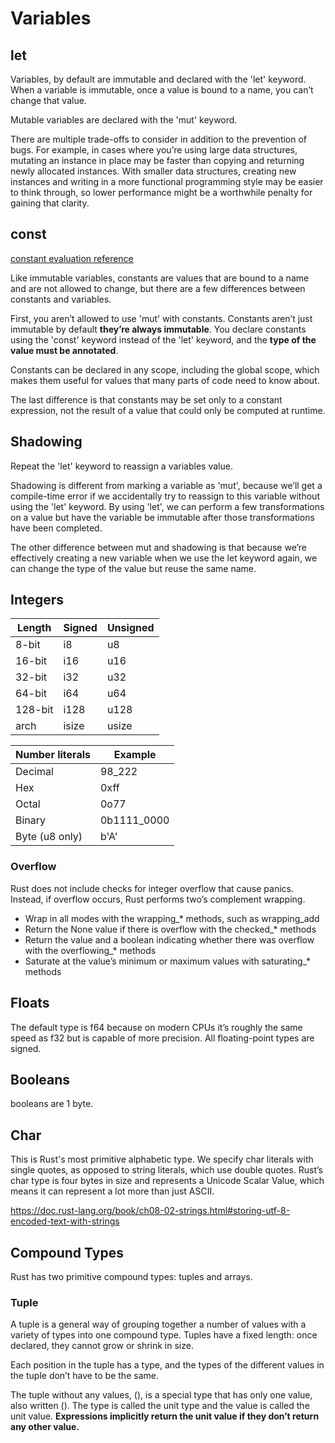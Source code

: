 # Variables

## let

Variables, by default are immutable and declared with the 'let' keyword. When a variable is immutable, once a value is bound to a name, you can’t change that value.

Mutable variables are declared with the 'mut' keyword.

There are multiple trade-offs to consider in addition to the prevention of bugs. For example, in cases where you’re using large data structures, mutating an instance in place may be faster than copying and returning newly allocated instances. With smaller data structures, creating new instances and writing in a more functional programming style may be easier to think through, so lower performance might be a worthwhile penalty for gaining that clarity.

## const

[constant evaluation reference](https://doc.rust-lang.org/reference/const_eval.html)

Like immutable variables, constants are values that are bound to a name and are not allowed to change, but there are a few differences between constants and variables.

First, you aren’t allowed to use 'mut' with constants. Constants aren’t just immutable by default **they’re always immutable**. You declare constants using the 'const' keyword instead of the 'let' keyword, and the **type of the value must be annotated**.

Constants can be declared in any scope, including the global scope, which makes them useful for values that many parts of code need to know about.

The last difference is that constants may be set only to a constant expression, not the result of a value that could only be computed at runtime.

## Shadowing

Repeat the 'let' keyword to reassign a variables value.

Shadowing is different from marking a variable as 'mut', because we’ll get a compile-time error if we accidentally try to reassign to this variable without using the 'let' keyword. By using 'let', we can perform a few transformations on a value but have the variable be immutable after those transformations have been completed.

The other difference between mut and shadowing is that because we’re effectively creating a new variable when we use the let keyword again, we can change the type of the value but reuse the same name.

## Integers

Length | Signed | Unsigned |
-------|--------|----------|
8-bit | i8 | u8
16-bit | i16 | u16
32-bit | i32 | u32
64-bit | i64 | u64
128-bit | i128 | u128
arch | isize | usize

Number literals | Example |
----------------|---------|
Decimal | 98_222
Hex | 0xff
Octal | 0o77
Binary | 0b1111_0000
Byte (u8 only) | b'A'

### Overflow

 Rust does not include checks for integer overflow that cause panics. Instead, if overflow occurs, Rust performs two’s complement wrapping.

- Wrap in all modes with the wrapping_* methods, such as wrapping_add
- Return the None value if there is overflow with the checked_* methods
- Return the value and a boolean indicating whether there was overflow with the overflowing_* methods
- Saturate at the value’s minimum or maximum values with saturating_* methods

## Floats

The default type is f64 because on modern CPUs it’s roughly the same speed as f32 but is capable of more precision. All floating-point types are signed.

## Booleans

booleans are 1 byte.

## Char

This is Rust's most primitive alphabetic type.  We specify char literals with single quotes, as opposed to string literals, which use double quotes. Rust’s char type is four bytes in size and represents a Unicode Scalar Value, which means it can represent a lot more than just ASCII.

<https://doc.rust-lang.org/book/ch08-02-strings.html#storing-utf-8-encoded-text-with-strings>

## Compound Types

Rust has two primitive compound types: tuples and arrays.

### Tuple

A tuple is a general way of grouping together a number of values with a variety of types into one compound type. Tuples have a fixed length: once declared, they cannot grow or shrink in size.

Each position in the tuple has a type, and the types of the different values in the tuple don’t have to be the same.

The tuple without any values, (), is a special type that has only one value, also written (). The type is called the unit type and the value is called the unit value. **Expressions implicitly return the unit value if they don’t return any other value.**
